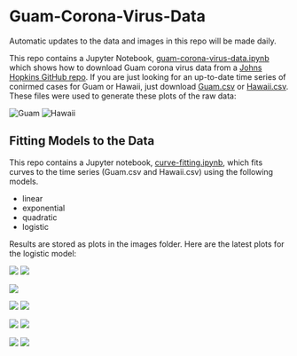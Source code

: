 # Guam-Corona-Virus-Data

Automatic updates to the data and images in this repo will be made daily.

This repo contains a Jupyter Notebook, [guam-corona-virus-data.ipynb](guam-corona-virus-data.ipynb) which shows how to download Guam corona virus data from a [Johns Hopkins GitHub repo](https://github.com/CSSEGISandData/COVID-19). If you are just looking for an up-to-date time series of conirmed cases for Guam or Hawaii, just download [Guam.csv](Guam.csv) or [Hawaii.csv](Hawaii.csv). These files were used to generate these plots of the raw data:

![Guam](images/Guam.png)
![Hawaii](images/Hawaii.png)

## Fitting Models to the Data

This repo contains a Jupyter notebook, [curve-fitting.ipynb](curve-fitting.ipynb), which fits curves to the time series (Guam.csv and Hawaii.csv)
using the following models.

* linear
* exponential
* quadratic
* logistic

Results are stored as plots in the images folder. Here are the latest plots for the logistic model:

![](images/Guam-logistic_model-latest.png)
![](images/Hawaii-logistic_model-latest.png)

![](images/Guam_logistic_model_derivative-latest.png)

![](images/Guam-quadratic_model-latest.png)
![](images/Hawaii-quadratic_model-latest.png)

![](images/Guam-exponential_model-latest.png)
![](images/Hawaii-exponential_model-latest.png)

![](images/Guam-linear_model-latest.png)
![](images/Hawaii-linear_model-latest.png)

